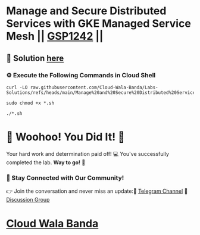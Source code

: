 # Manage and Secure Distributed Services with GKE Managed Service Mesh || [GSP1242](https://www.cloudskillsboost.google/focuses/89751?parent=catalog) ||

## 🔑 Solution [here]()

### ⚙️ Execute the Following Commands in Cloud Shell

```
curl -LO raw.githubusercontent.com/Cloud-Wala-Banda/Labs-Solutions/refs/heads/main/Manage%20and%20Secure%20Distributed%20Services%20with%20GKE%20Managed%20Service%20Mesh/gsp1242.sh

sudo chmod +x *.sh

./*.sh
```

# 🎉 Woohoo! You Did It! 🎉

Your hard work and determination paid off! 💻
You've successfully completed the lab. **Way to go!** 🚀

### 💬 Stay Connected with Our Community!
👉 Join the conversation and never miss an update:📢 [Telegram Channel](https://t.me/cloudwalabanda)
👥 [Discussion Group](https://t.me/cloudwalabandachats)

# [Cloud Wala Banda](https://www.youtube.com/@cloudwalabanda)